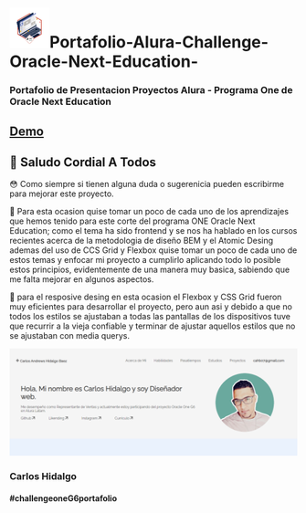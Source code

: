 # <img src="https://raw.githubusercontent.com/Danielo27/Portafolio-Alura-Challenge-Oracle-Next-Education-/main/assets/img/cms_files_10224_1645571154Insignia_3.png" alt="insignia alura" type="image/png" width=70 height=70 />Portafolio-Alura-Challenge-Oracle-Next-Education-

### Portafolio de Presentacion Proyectos Alura - Programa One de Oracle Next Education

## [Demo]()

## :wave: Saludo Cordial A Todos

:flushed: Como siempre si tienen alguna duda o sugerenicia pueden escribirme para mejorar este proyecto.


:small_blue_diamond: Para esta ocasion quise tomar un poco de cada uno de los aprendizajes que hemos tenido para este corte del programa ONE Oracle Next Education; como el tema ha sido frontend y se nos ha hablado en los cursos recientes acerca de la metodologia de diseño BEM y el Atomic Desing ademas del uso de CCS Grid y Flexbox quise tomar un poco de cada uno de estos temas y enfocar mi proyecto a cumplirlo aplicando todo lo posible estos principios, evidentemente de una manera muy basica, sabiendo que me falta mejorar en algunos aspectos.

:small_blue_diamond: para el resposive desing en esta ocasion el Flexbox y CSS Grid fueron muy eficientes para desarrollar el proyecto, pero aun asi y debido a  que no todos los estilos se ajustaban a todas las pantallas de los dispositivos tuve que recurrir a la vieja confiable y terminar de ajustar aquellos estilos que no se ajustaban con media querys.

![Pantallazo Portafolio](/test.png)

### Carlos Hidalgo
#### #challengeoneG6portafolio
